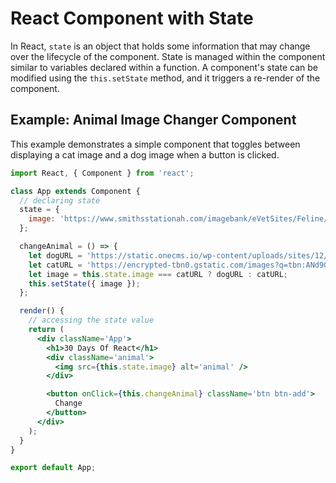 # React Component with State

In React, `state` is an object that holds some information that may change over the lifecycle of the component. State is managed within the component similar to variables declared within a function. A component's state can be modified using the `this.setState` method, and it triggers a re-render of the component.

## Example: Animal Image Changer Component

This example demonstrates a simple component that toggles between displaying a cat image and a dog image when a button is clicked.

```jsx
import React, { Component } from 'react';

class App extends Component {
  // declaring state
  state = {
    image: 'https://www.smithsstationah.com/imagebank/eVetSites/Feline/01.jpg',
  };

  changeAnimal = () => {
    let dogURL = 'https://static.onecms.io/wp-content/uploads/sites/12/2015/04/dogs-pembroke-welsh-corgi-400x400.jpg';
    let catURL = 'https://encrypted-tbn0.gstatic.com/images?q=tbn:ANd9GcSPklASDlWPMrV9dX0Rwn-uo4in7FFXVN_9JjH4exam7v71LB76tb9VkDQ37DexLlerl3A&usqp=CAU';
    let image = this.state.image === catURL ? dogURL : catURL;
    this.setState({ image });
  };

  render() {
    // accessing the state value
    return (
      <div className='App'>
        <h1>30 Days Of React</h1>
        <div className='animal'>
          <img src={this.state.image} alt='animal' />
        </div>

        <button onClick={this.changeAnimal} className='btn btn-add'>
          Change
        </button>
      </div>
    );
  }
}

export default App;
